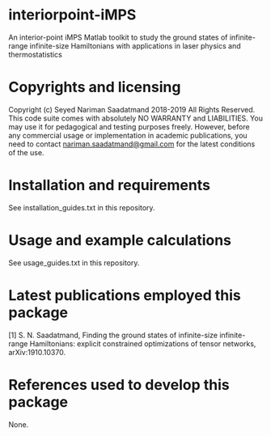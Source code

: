 # interiorpoint-iMPS
An interior-point iMPS Matlab toolkit to study the ground states of infinite-range infinite-size Hamiltonians with applications in laser physics and thermostatistics

# Copyrights and licensing 
Copyright (c) Seyed Nariman Saadatmand 2018-2019 All Rights Reserved. 
This code suite comes with absolutely NO WARRANTY and LIABILITIES. 
You may use it for pedagogical and testing purposes freely. However, before any commercial usage or implementation in academic publications, you need to contact nariman.saadatmand@gmail.com for the latest conditions of the use. 

# Installation and requirements
See installation_guides.txt in this repository.

# Usage and example calculations
See usage_guides.txt in this repository.

# Latest publications employed this package
[1] S. N. Saadatmand, Finding the ground states of infinite-size infinite-range Hamiltonians: explicit constrained optimizations of tensor networks, arXiv:1910.10370.

# References used to develop this package
None.
